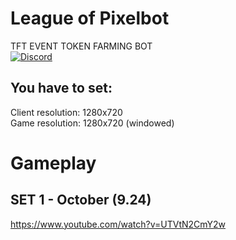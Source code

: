 # League of Pixelbot
TFT EVENT TOKEN FARMING BOT  
[![Discord](https://discordapp.com/api/guilds/370909694056726528/widget.png?style=shield)](https://discord.gg/jqbq85J)

## You have to set:
Client resolution: 1280x720  
Game resolution: 1280x720 (windowed)

# Gameplay
## SET 1 - October (9.24)
https://www.youtube.com/watch?v=UTVtN2CmY2w
